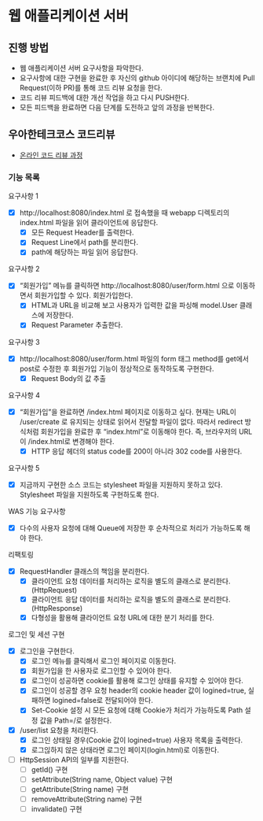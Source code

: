 # 웹 애플리케이션 서버
## 진행 방법
* 웹 애플리케이션 서버 요구사항을 파악한다.
* 요구사항에 대한 구현을 완료한 후 자신의 github 아이디에 해당하는 브랜치에 Pull Request(이하 PR)를 통해 코드 리뷰 요청을 한다.
* 코드 리뷰 피드백에 대한 개선 작업을 하고 다시 PUSH한다.
* 모든 피드백을 완료하면 다음 단계를 도전하고 앞의 과정을 반복한다.

## 우아한테크코스 코드리뷰
* [온라인 코드 리뷰 과정](https://github.com/woowacourse/woowacourse-docs/blob/master/maincourse/README.md)

### 기능 목록

요구사항 1

-[x]  http://localhost:8080/index.html 로 접속했을 때 webapp 디렉토리의 index.html 파일을 읽어 클라이언트에 응답한다.
    -[x] 모든 Request Header를 출력한다.
    -[x] Request Line에서 path를 분리한다.
    -[x] path에 해당하는 파일 읽어 응답한다.
    
요구사항 2

-[x] “회원가입” 메뉴를 클릭하면 http://localhost:8080/user/form.html 으로 이동하면서 회원가입할 수 있다. 회원가입한다.
    - [x] HTML과 URL을 비교해 보고 사용자가 입력한 값을 파싱해 model.User 클래스에 저장한다.
    - [x] Request Parameter 추출한다.
    
요구사항 3

-[x] http://localhost:8080/user/form.html 파일의 form 태그 method를 get에서 post로 수정한 후 회원가입 기능이 정상적으로 동작하도록 구현한다.
    -[x] Request Body의 값 추출
    
요구사항 4

-[x] “회원가입”을 완료하면 /index.html 페이지로 이동하고 싶다. 현재는 URL이 /user/create 로 유지되는 상태로 읽어서 전달할 파일이 없다. 따라서 redirect 방식처럼 회원가입을 완료한 후 “index.html”로 이동해야 한다. 즉, 브라우저의 URL이 /index.html로 변경해야 한다.
    -[x] HTTP 응답 헤더의 status code를 200이 아니라 302 code를 사용한다.
    
요구사항 5

-[x] 지금까지 구현한 소스 코드는 stylesheet 파일을 지원하지 못하고 있다. Stylesheet 파일을 지원하도록 구현하도록 한다.

WAS 기능 요구사항

-[x] 다수의 사용자 요청에 대해 Queue에 저장한 후 순차적으로 처리가 가능하도록 해야 한다.

리팩토링

-[x] RequestHandler 클래스의 책임을 분리한다.
    -[x] 클라이언트 요청 데이터를 처리하는 로직을 별도의 클래스로 분리한다.(HttpRequest)
    -[x] 클라이언트 응답 데이터를 처리하는 로직을 별도의 클래스로 분리한다.(HttpResponse)
    -[x] 다형성을 활용해 클라이언트 요청 URL에 대한 분기 처리를 한다.

로그인 및 세션 구현

-[x] 로그인을 구현한다.
    -[x] 로그인 메뉴를 클릭해서 로그인 페이지로 이동한다.
    -[x] 회원가입을 한 사용자로 로그인할 수 있어야 한다.
    -[x] 로그인이 성공하면 cookie를 활용해 로그인 상태를 유지할 수 있어야 한다.
    -[x] 로그인이 성공할 경우 요청 header의 cookie header 값이 logined=true, 실패하면 logined=false로 전달되어야 한다.
    -[x] Set-Cookie 설정 시 모든 요청에 대해 Cookie가 처리가 가능하도록 Path 설정 값을 Path=/로 설정한다.

-[x] /user/list 요청을 처리한다.
    -[x] 로그인 상태일 경우(Cookie 값이 logined=true) 사용자 목록을 출력한다.
    -[x] 로그읺하지 않은 상태라면 로그인 페이지(login.html)로 이동한다.
    
-[ ] HttpSession API의 일부를 지원한다.
    -[ ] getId() 구현
    -[ ] setAttribute(String name, Object value) 구현
    -[ ] getAttribute(String name) 구현
    -[ ] removeAttribute(String name) 구현
    -[ ] invalidate() 구현
